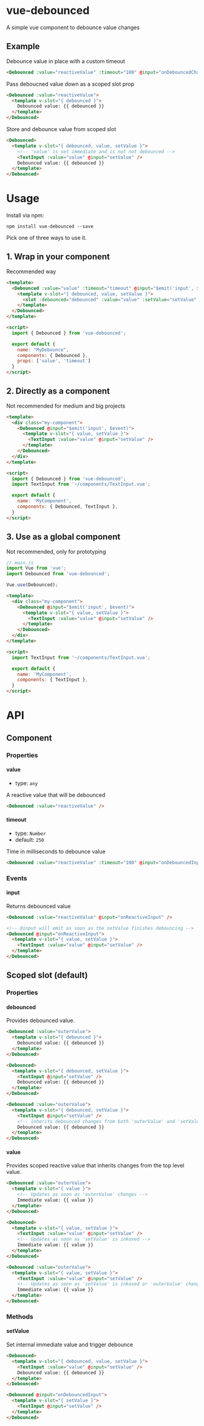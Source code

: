 # vue-debounced

A simple vue component to debounce value changes

## Example

Debounce value in place with a custom timeout

```html
<Debounced :value="reactiveValue" :timeout="100" @input="onDebouncedChange" />
```

Pass deboucned value down as a scoped slot prop

```html
<Debounced :value="reactiveValue">
  <template v-slot="{ debounced }">
    Debounced value: {{ debounced }}
  </template>
</Debounced>
```

Store and debounce value from scoped slot

```html
<Debounced>
  <template v-slot="{ debounced, value, setValue }">
    <!-- 'value' is set immediate and is not not debounced -->
    <TextInput :value="value" @input="setValue" />
    Debounced value: {{ debounced }}
  </template>
</Debounced>
```

# Usage

Install via npm:

`npm install vue-debounced --save`

Pick one of three ways to use it.

## 1. Wrap in your component

Recommended way

```html
<template>
  <Debounced :value="value" :timeout="timeout" @input="$emit('input', $event)">
    <template v-slot="{ debounced, value, setValue }">
      <slot :debounced="debounced" :value="value" :setValue="setValue" />
    </template>
  </Debounced>
</template>

<script>
  import { Debounced } from 'vue-debounced';

  export default {
    name: "MyDebounce",
    components: { Debounced },
    props: ['value', 'timeout']
  }
</script>
```

## 2. Directly as a component

Not recommended for medium and big projects

```html
<template>
  <div class="my-component">
    <Debounced @input="$emit('input', $event)">
      <template v-slot="{ value, setValue }">
        <TextInput :value="value" @input="setValue" />
      </template>
    </Debounced>
  </div>
</template>

<script>
  import { Debounced } from 'vue-debounced';
  import TextInput from '~/components/TextInput.vue';

  export default {
    name: 'MyComponent',
    components: { Debounced, TextInput },
  }
</script>
```

## 3. Use as a global component

Not recommended, only for prototyping

```javascript
// main.js
import Vue from 'vue';
import Debounced from 'vue-debounced';

Vue.use(Debounced);
```

```html
<template>
  <div class="my-component">
    <Debounced @input="$emit('input', $event)">
      <template v-slot="{ value, setValue }">
        <TextInput :value="value" @input="setValue" />
      </template>
    </Debounced>
  </div>
</template>

<script>
  import TextInput from '~/components/TextInput.vue';

  export default {
    name: 'MyComponent',
    components: { TextInput },
  }
</script>
```

# API

## Component

### Properties

#### value

* type: `any`

A reactive value that will be debounced

```html
<Debounced :value="reactiveValue" />
```

#### timeout

* type: `Number`
* default: `250`

Time in milliseconds to debounce value

```html
<Debounced :value="reactiveValue" :timeout="100" @input="onDebouncedInput" />
```

### Events

#### input

Returns debounced value

```html
<Debounced :value="reactiveValue" @input="onReactiveInput" />
```

```html
<!-- @input will emit as soon as the setValue finishes debouncing -->
<Debounced @input="onReactiveInput">
  <template v-slot="{ value, setValue }">
    <TextInput :value="value" @input="setValue" />
  </template>
</Debounced>
```

## Scoped slot (default)

### Properties

#### debounced

Provides debounced value.

```html
<Debounced :value="outerValue">
  <template v-slot="{ debounced }">
    Debounced value: {{ debounced }}
  </template>
</Debounced>
```

```html
<Debounced>
  <template v-slot="{ debounced, setValue }">
    <TextInput @input="setValue" />
    Debounced value: {{ debounced }}
  </template>
</Debounced>
```

```html
<Debounced :value="outerValue">
  <template v-slot="{ debounced, setValue }">
    <TextInput @input="setValue" />
    <!-- inherits debounced changes from both 'outerValue' and 'setValue' -->
    Debounced value: {{ debounced }}
  </template>
</Debounced>
```

#### value

Provides scoped reactive value that inherits changes from the top level value.

```html
<Debounced :value="outerValue">
  <template v-slot="{ value }">
    <!-- Updates as soon as 'outerValue' changes -->
    Immediate value: {{ value }}
  </template>
</Debounced>
```

```html
<Debounced>
  <template v-slot="{ value, setValue }">
    <TextInput :value="value" @input="setValue" />
    <!-- Updates as soon as 'setValue' is inkoved -->
    Immediate value: {{ value }}
  </template>
</Debounced>
```

```html
<Debounced :value="outerValue">
  <template v-slot="{ value, setValue }">
    <TextInput :value="value" @input="setValue" />
    <!-- Updates as soon as 'setValue' is inkoved or 'outerValue' changes -->
    Immediate value: {{ value }}
  </template>
</Debounced>
```

### Methods

#### setValue

Set internal immediate value and trigger debounce

```html
<Debounced>
  <template v-slot="{ debounced, value, setValue }">
    <TextInput :value="value" @input="setValue" />
    Debounced value: {{ debounced }}
  </template>
</Debounced>
```

```html
<Debounced @input="onDebouncedInput">
  <template v-slot="{ setValue }">
    <TextInput @input="setValue" />
  </template>
</Debounced>
```

